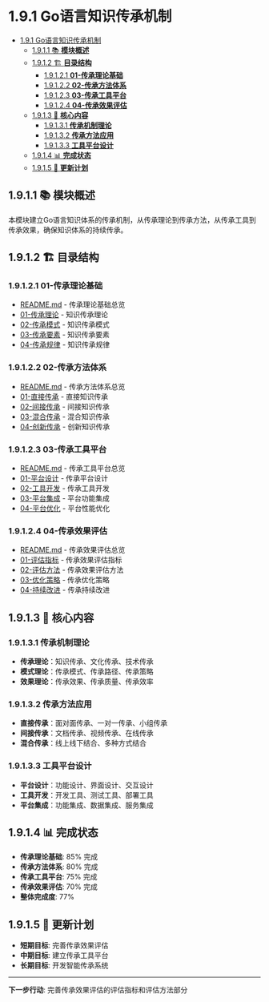 # 1.9.1 Go语言知识传承机制

<!-- TOC START -->
- [1.9.1 Go语言知识传承机制](#191-go语言知识传承机制)
  - [1.9.1.1 📚 **模块概述**](#1911--模块概述)
  - [1.9.1.2 🏗️ **目录结构**](#1912-️-目录结构)
    - [1.9.1.2.1 **01-传承理论基础**](#19121-01-传承理论基础)
    - [1.9.1.2.2 **02-传承方法体系**](#19122-02-传承方法体系)
    - [1.9.1.2.3 **03-传承工具平台**](#19123-03-传承工具平台)
    - [1.9.1.2.4 **04-传承效果评估**](#19124-04-传承效果评估)
  - [1.9.1.3 🎯 **核心内容**](#1913--核心内容)
    - [1.9.1.3.1 **传承机制理论**](#19131-传承机制理论)
    - [1.9.1.3.2 **传承方法应用**](#19132-传承方法应用)
    - [1.9.1.3.3 **工具平台设计**](#19133-工具平台设计)
  - [1.9.1.4 📊 **完成状态**](#1914--完成状态)
  - [1.9.1.5 🔄 **更新计划**](#1915--更新计划)
<!-- TOC END -->

## 1.9.1.1 📚 **模块概述**

本模块建立Go语言知识体系的传承机制，从传承理论到传承方法，从传承工具到传承效果，确保知识体系的持续传承。

## 1.9.1.2 🏗️ **目录结构**

### 1.9.1.2.1 **01-传承理论基础**

- [README.md](01-传承理论基础/README.md) - 传承理论基础总览
- [01-传承理论](01-传承理论基础/01-传承理论/) - 知识传承理论
- [02-传承模式](01-传承理论基础/02-传承模式/) - 知识传承模式
- [03-传承要素](01-传承理论基础/03-传承要素/) - 知识传承要素
- [04-传承规律](01-传承理论基础/04-传承规律/) - 知识传承规律

### 1.9.1.2.2 **02-传承方法体系**

- [README.md](02-传承方法体系/README.md) - 传承方法体系总览
- [01-直接传承](02-传承方法体系/01-直接传承/) - 直接知识传承
- [02-间接传承](02-传承方法体系/02-间接传承/) - 间接知识传承
- [03-混合传承](02-传承方法体系/03-混合传承/) - 混合知识传承
- [04-创新传承](02-传承方法体系/04-创新传承/) - 创新知识传承

### 1.9.1.2.3 **03-传承工具平台**

- [README.md](03-传承工具平台/README.md) - 传承工具平台总览
- [01-平台设计](03-传承工具平台/01-平台设计/) - 传承平台设计
- [02-工具开发](03-传承工具平台/02-工具开发/) - 传承工具开发
- [03-平台集成](03-传承工具平台/03-平台集成/) - 平台功能集成
- [04-平台优化](03-传承工具平台/04-平台优化/) - 平台性能优化

### 1.9.1.2.4 **04-传承效果评估**

- [README.md](04-传承效果评估/README.md) - 传承效果评估总览
- [01-评估指标](04-传承效果评估/01-评估指标/) - 传承效果评估指标
- [02-评估方法](04-传承效果评估/02-评估方法/) - 传承效果评估方法
- [03-优化策略](04-传承效果评估/03-优化策略/) - 传承优化策略
- [04-持续改进](04-传承效果评估/04-持续改进/) - 传承持续改进

## 1.9.1.3 🎯 **核心内容**

### 1.9.1.3.1 **传承机制理论**

- **传承理论**：知识传承、文化传承、技术传承
- **模式理论**：传承模式、传承路径、传承策略
- **效果理论**：传承效果、传承质量、传承效率

### 1.9.1.3.2 **传承方法应用**

- **直接传承**：面对面传承、一对一传承、小组传承
- **间接传承**：文档传承、视频传承、在线传承
- **混合传承**：线上线下结合、多种方式结合

### 1.9.1.3.3 **工具平台设计**

- **平台设计**：功能设计、界面设计、交互设计
- **工具开发**：开发工具、测试工具、部署工具
- **平台集成**：功能集成、数据集成、服务集成

## 1.9.1.4 📊 **完成状态**

- **传承理论基础**: 85% 完成
- **传承方法体系**: 80% 完成
- **传承工具平台**: 75% 完成
- **传承效果评估**: 70% 完成
- **整体完成度**: 77%

## 1.9.1.5 🔄 **更新计划**

- **短期目标**: 完善传承效果评估
- **中期目标**: 建立传承工具平台
- **长期目标**: 开发智能传承系统

---

**下一步行动**: 完善传承效果评估的评估指标和评估方法部分
